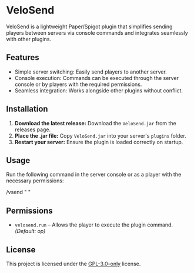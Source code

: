 # VeloSend

VeloSend is a lightweight Paper/Spigot plugin that simplifies sending players between servers via console commands and integrates seamlessly with other plugins.

## Features

- Simple server switching: Easily send players to another server.
- Console execution: Commands can be executed through the server console or by players with the required permissions.
- Seamless integration: Works alongside other plugins without conflict.

## Installation

1. **Download the latest release:** Download the `VeloSend.jar` from the releases page.
2. **Place the .jar file:** Copy `VeloSend.jar` into your server's `plugins` folder.
3. **Restart your server:** Ensure the plugin is loaded correctly on startup.

## Usage

Run the following command in the server console or as a player with the necessary permissions:

/vsend "<player> <server>"


## Permissions

- `velosend.run` – Allows the player to execute the plugin command. *(Default: op)*  

## License

This project is licensed under the [GPL-3.0-only](https://www.gnu.org/licenses/gpl-3.0.en.html) license.
